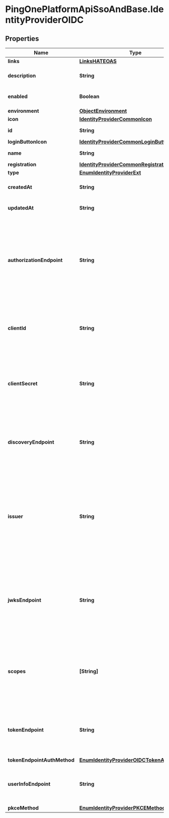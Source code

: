 # PingOnePlatformApiSsoAndBase.IdentityProviderOIDC

## Properties

Name | Type | Description | Notes
------------ | ------------- | ------------- | -------------
**links** | [**LinksHATEOAS**](LinksHATEOAS.md) |  | [optional] 
**description** | **String** | The description of the IdP. | [optional] 
**enabled** | **Boolean** | The current enabled state of the IdP. | 
**environment** | [**ObjectEnvironment**](ObjectEnvironment.md) |  | [optional] 
**icon** | [**IdentityProviderCommonIcon**](IdentityProviderCommonIcon.md) |  | [optional] 
**id** | **String** | The resource ID. | [optional] [readonly] 
**loginButtonIcon** | [**IdentityProviderCommonLoginButtonIcon**](IdentityProviderCommonLoginButtonIcon.md) |  | [optional] 
**name** | **String** | The name of the IdP. | 
**registration** | [**IdentityProviderCommonRegistration**](IdentityProviderCommonRegistration.md) |  | [optional] 
**type** | [**EnumIdentityProviderExt**](EnumIdentityProviderExt.md) |  | 
**createdAt** | **String** | The time the resource was created. | [optional] [readonly] 
**updatedAt** | **String** | The time the resource was last updated. | [optional] [readonly] 
**authorizationEndpoint** | **String** | A string that specifies the the OIDC identity provider&#39;s authorization endpoint. This value must be a URL that uses https. This is a required property. | 
**clientId** | **String** | A string that specifies the application ID from the OIDC identity provider. This is a required property. | 
**clientSecret** | **String** | A string that specifies the application secret from the OIDC identity provider. This is a required property. | 
**discoveryEndpoint** | **String** | A string that specifies the OIDC identity provider&#39;s discovery endpoint. This value must be a URL that uses https. | [optional] 
**issuer** | **String** | A string that specifies the issuer to which the authentication is sent for the OIDC identity provider. This value must be a URL that uses https. This is a required property. | 
**jwksEndpoint** | **String** | A string that specifies the OIDC identity provider&#39;s jwks endpoint. This value must be a URL that uses https. This is a required property. | 
**scopes** | **[String]** | An array that specifies the scopes to include in the authentication request to the OIDC identity provider. This is a required property. | 
**tokenEndpoint** | **String** | A string that specifies the OIDC identity provider&#39;s token endpoint. This is a required property. | 
**tokenEndpointAuthMethod** | [**EnumIdentityProviderOIDCTokenAuthMethod**](EnumIdentityProviderOIDCTokenAuthMethod.md) |  | 
**userInfoEndpoint** | **String** | A string that specifies the OIDC identity provider&#39;s userInfo endpoint. | [optional] 
**pkceMethod** | [**EnumIdentityProviderPKCEMethod**](EnumIdentityProviderPKCEMethod.md) |  | [optional] 


